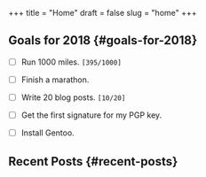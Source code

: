 +++
title = "Home"
draft = false
slug = "home"
+++

## Goals for 2018 {#goals-for-2018}

-   [ ] Run 1000 miles. <code>[395/1000]</code>
-   [ ] Finish a marathon.
-   [ ] Write 20 blog posts. <code>[10/20]</code>
-   [ ] Get the first signature for my PGP key.
-   [ ] Install Gentoo.


## Recent Posts {#recent-posts}

